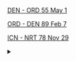 [DEN - ORD 55 May 1](https://www.google.com/travel/flights/search?tfs=CBwQAhpAEgoyMDI0LTA1LTAxMg1TVEFSX0FMTElBTkNFMgdTS1lURUFNMghPTkVXT1JMRGoHCAESA0RFTnIHCAESA09SREABSAFwAYIBCwj___________8BmAEC&tfu=EgIIASIA&gl=US)

[ORD - DEN 89 Feb 7](https://www.google.com/travel/flights/search?tfs=CBwQAhpAEgoyMDI0LTAyLTA3Mg1TVEFSX0FMTElBTkNFMgdTS1lURUFNMghPTkVXT1JMRGoHCAESA09SRHIHCAESA0RFTkABSAFwAYIBCwj___________8BmAEC&tfu=EgIIASIA&gl=US)

[ICN - NRT 78 Nov 29](https://www.google.com/travel/flights/booking?tfs=CBwQAhpJEgoyMDIzLTExLTI5Ih8KA0lDThIKMjAyMy0xMS0yORoDTlJUKgJMSjIDMjAxagwIAxIIL20vMGhzcWZyDAgDEggvbS8wN2Rma0ABSAFwAYIBCwj___________8BmAEC&tfu=CmhDalJJTjNwa1lrVndVRTEyYUdOQlVqZFljMEZDUnkwdExTMHRMUzB0ZEdkaVluSXhNa0ZCUVVGQlIxVmZaMmRuUmpsV05HdEJFZ1ZNU2pJd01Sb0tDS2s4RUFJYUExVlRSRGdjY0trOBICCAEiACoA&gl=US)

<details>
  <summary>
  </summary>
</details>
